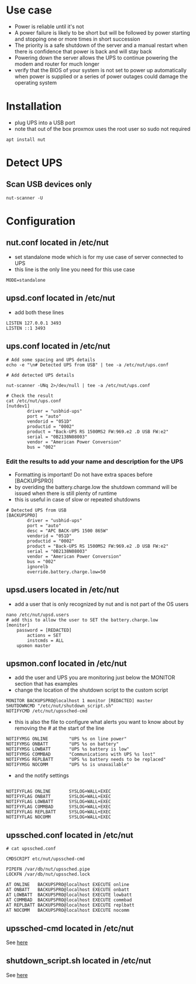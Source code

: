 # Use case
- Power is reliable until it's not
- A power failure is likely to be short but will be followed by power starting and stopping one or more times in short succession
- The priority is a safe shutdown of the server and a manual restart when there is confidence that power is back and will stay back
- Powering down the server allows the UPS to continue powering the modem and router for much longer
- verify that the BIOS of your system is not set to power up automatically when power is supplied or a series of power outages could damage the operating system

# Installation
- plug UPS into a USB port
- note that out of the box proxmox uses the root user so sudo not required
```
apt install nut
```

# Detect UPS

## Scan USB devices only
```
nut-scanner -U
```

# Configuration

## nut.conf located in /etc/nut
- set standalone mode which is for my use case of server connected to UPS
- this line is the only line you need for this use case
```
MODE=standalone
```
## upsd.conf located in /etc/nut
- add both these lines
```
LISTEN 127.0.0.1 3493
LISTEN ::1 3493
```
## ups.conf located in /etc/nut
```
# Add some spacing and UPS details
echo -e "\n# Detected UPS from USB" | tee -a /etc/nut/ups.conf

# Add detected UPS details

nut-scanner -UNq 2>/dev/null | tee -a /etc/nut/ups.conf

# Check the result
cat /etc/nut/ups.conf
[nutdev1]
        driver = "usbhid-ups"
        port = "auto"
        vendorid = "051D"
        productid = "0002"
        product = "Back-UPS RS 1500MS2 FW:969.e2 .D USB FW:e2"
        serial = "0B2138N08003"
        vendor = "American Power Conversion"
        bus = "002"

```

### Edit the results to add your name and description for the UPS
- Formatting is important!  Do not have extra spaces before [BACKUPSPRO]
- by overiding the battery.charge.low the shutdown command will be issued when there is still plenty of runtime
- this is useful in case of slow or repeated shutdowns
```
# Detected UPS from USB
[BACKUPSPRO]
        driver = "usbhid-ups"
        port = "auto"
        desc = "APC BACK-UPS 1500 865W"
        vendorid = "051D"
        productid = "0002"
        product = "Back-UPS RS 1500MS2 FW:969.e2 .D USB FW:e2"
        serial = "0B2138N08003"
        vendor = "American Power Conversion"
        bus = "002"
        ignorelb
        override.battery.charge.low=50
```

## upsd.users located in /etc/nut
- add a user that is only recognized by nut and is not part of the OS users

```
nano /etc/nut/upsd.users
# add this to allow the user to SET the battery.charge.low
[monitor]
	password = [REDACTED]
        actions = SET
        instcmds = ALL
	upsmon master
```

## upsmon.conf located in /etc/nut
- add the user and UPS you are monitoring just below the MONITOR section that has examples
- change the location of the shutdown script to the custom script
```
MONITOR BACKUPSPRO@localhost 1 monitor [REDACTED] master
SHUTDOWNCMD "/etc/nut/shutdown_script.sh"
NOTIFYCMD /etc/nut/upssched-cmd
```
- this is also the file to configure what alerts you want to know about by removing the # at the start of the line

```
NOTIFYMSG ONLINE        "UPS %s on line power"
NOTIFYMSG ONBATT        "UPS %s on battery"
NOTIFYMSG LOWBATT       "UPS %s battery is low"
NOTIFYMSG COMMBAD       "Communications with UPS %s lost"
NOTIFYMSG REPLBATT      "UPS %s battery needs to be replaced"
NOTIFYMSG NOCOMM        "UPS %s is unavailable"
```
- and the notify settings
```

NOTIFYFLAG ONLINE       SYSLOG+WALL+EXEC
NOTIFYFLAG ONBATT       SYSLOG+WALL+EXEC
NOTIFYFLAG LOWBATT      SYSLOG+WALL+EXEC
NOTIFYFLAG COMMBAD      SYSLOG+WALL+EXEC
NOTIFYFLAG REPLBATT     SYSLOG+WALL+EXEC
NOTIFYFLAG NOCOMM       SYSLOG+WALL+EXEC

```
## upssched.conf located in /etc/nut
```
# cat upssched.conf

CMDSCRIPT etc/nut/upssched-cmd

PIPEFN /var/db/nut/upssched.pipe
LOCKFN /var/db/nut/upssched.lock

AT ONLINE   BACKUPSPRO@localhost EXECUTE online
AT ONBATT   BACKUPSPRO@localhost EXECUTE onbatt
AT LOWBATT  BACKUPSPRO@localhost EXECUTE lowbatt
AT COMMBAD  BACKUPSPRO@localhost EXECUTE commbad
AT REPLBATT BACKUPSPRO@localhost EXECUTE replbatt
AT NOCOMM   BACKUPSPRO@localhost EXECUTE nocomm

```

## upssched-cmd located in /etc/nut
See [here](https://github.com/designworld-ca/Proxmox/blob/3b2099eeb186c48c978b7f2c64baaafef17e8d75/upssched-cmd.sh)

## shutdown_script.sh located in /etc/nut
See [here](https://github.com/designworld-ca/Proxmox/blob/3b2099eeb186c48c978b7f2c64baaafef17e8d75/shutdown_script.sh)
